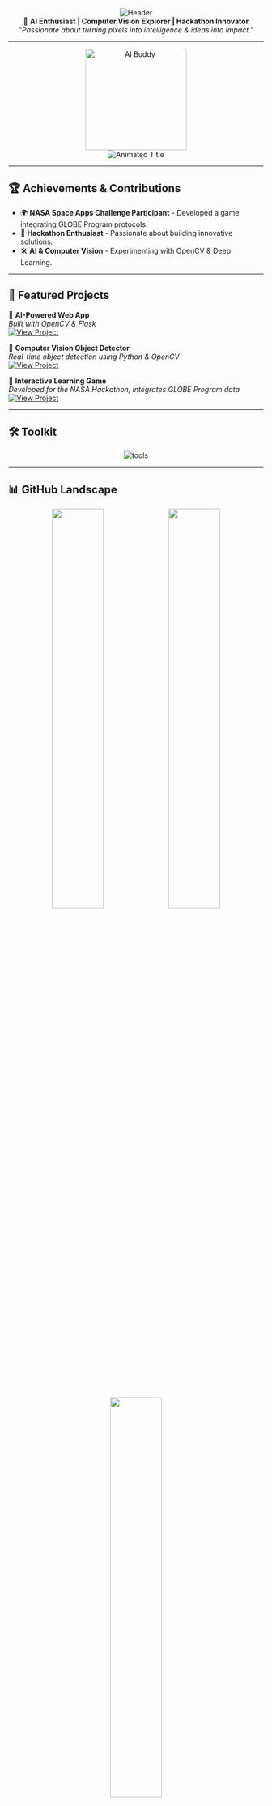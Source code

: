 <!-- Waving Header -->
<div align="center">
  <img src="https://capsule-render.vercel.app/api?type=waving&color=58A6FF&height=200&section=header&text=Harshil+P&fontSize=50&fontColor=ffffff" alt="Header">
</div>

<!-- Short Bio -->
<div align="center">
  🚀 <strong>AI Enthusiast | Computer Vision Explorer | Hackathon Innovator</strong>
  <br>
  <em>"Passionate about turning pixels into intelligence & ideas into impact."</em>
</div>

---

<!-- Animated Mascot -->
<div align="center">
  <img src="./assets/ai-mascot.gif" width="200" alt="AI Buddy" title="Future Vision Engineer 👁️🤖">
</div>

<!-- Typing Animation -->
<div align="center">
  <img src="https://readme-typing-svg.demolab.com?font=Fira+Code&size=28&duration=2800&pause=1000&color=58A6FF&center=true&vCenter=true&width=800&lines=AI+Prompt+Architect;Computer+Vision+Learner;OpenCV+Explorer;Hackathon+Enthusiast" alt="Animated Title">
</div>

---

## 🏆 Achievements & Contributions
- 🌍 **NASA Space Apps Challenge Participant** - Developed a game integrating GLOBE Program protocols.
- 🏅 **Hackathon Enthusiast** - Passionate about building innovative solutions.
- 🛠️ **AI & Computer Vision** - Experimenting with OpenCV & Deep Learning.

---

## 🚀 Featured Projects

🔹 **AI-Powered Web App**  
*Built with OpenCV & Flask*  
[![View Project](https://img.shields.io/badge/-View_Project-blue?style=for-the-badge)](GitHub_Link)

🔹 **Computer Vision Object Detector**  
*Real-time object detection using Python & OpenCV*  
[![View Project](https://img.shields.io/badge/-View_Project-blue?style=for-the-badge)](GitHub_Link)

🔹 **Interactive Learning Game**  
*Developed for the NASA Hackathon, integrates GLOBE Program data*  
[![View Project](https://img.shields.io/badge/-View_Project-blue?style=for-the-badge)](GitHub_Link)

---

## 🛠️ Toolkit
<div align="center">
  <img src="https://skillicons.dev/icons?i=py,c,java,html,css,vscode,github,linux&theme=dark" alt="tools">
</div>

---

## 📊 GitHub Landscape
<div align="center">
  <img src="https://github-readme-stats.vercel.app/api?username=erzer12&show_icons=true&theme=dark&hide_border=true" width="45%" target="_self">
  <img src="https://github-readme-streak-stats.herokuapp.com/?user=erzer12&theme=dark&hide_border=true" width="45%" target="_self">
  <img src="https://github-readme-stats.vercel.app/api/top-langs/?username=erzer12&layout=compact&theme=dark" width="45%" target="_self">
</div>

<!-- 3D Contribution Map -->
<div align="center">
  <img src="https://github.com/erzer12/erzer12/blob/main/.github/workflows/profile-3d.yml" width="100%">
</div>

---

## 🎯 Learning Roadmap
- 🔭 **Next Focus:** Deep Learning for Computer Vision
- 🛠 **Exploring:** TensorFlow & PyTorch
- 🎮 **Experimenting:** AI-powered Game Mechanics

---

## 🤝 Let's Connect!
<div align="center">
  <a href="https://www.linkedin.com/in/harshil-p-491a2132b" target="_blank">
    <img src="https://skillicons.dev/icons?i=linkedin" alt="LinkedIn" title="LinkedIn" height="40">
  </a>
  <a href="mailto:harshilp1234@gmail.com">
    <img src="https://skillicons.dev/icons?i=gmail" alt="Gmail" title="Gmail" height="40">
  </a>
  <a href="https://instagram.com/_er_zer_" target="_blank">
    <img src="https://skillicons.dev/icons?i=instagram" alt="Instagram" title="Instagram" height="40">
  </a>
  <a href="https://leetcode.com/u/erzer12" target="_blank">
    <img src="https://cdn.iconscout.com/icon/free/png-512/free-leetcode-logo-icon-download-in-svg-png-gif-file-formats--technology-social-media-company-vol-4-pack-logos-icons-2970357.png?f=webp&w=512" alt="LeetCode" title="LeetCode" height="40">
  </a>
  <a href="https://github.com/erzer12" target="_blank">
    <img src="https://skillicons.dev/icons?i=github" alt="GitHub" title="GitHub Profile" height="40">
  </a>
</div>

---

<!-- Easter Egg -->
<details>
  <summary>🤖 Secret Protocol</summary>
  <br>
  <img src="https://readme-typing-svg.demolab.com?font=Fira+Code&size=14&duration=3000&pause=1000&color=58A6FF&center=true&vCenter=true&width=600&lines=01001000+01000101+01001100+01001100+01001111+00100000+01010111+01001111+01010010+01001100+01000100" alt="Binary Secret">
</details>

---

<!-- Footer Wave -->
<div align="center">
  <img src="https://capsule-render.vercel.app/api?type=waving&color=58A6FF&height=100&section=footer" alt="Footer">
</div>
